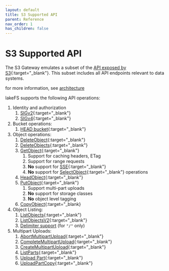 ```yaml
---
layout: default
title: S3 Supported API
parent: Reference
nav_order: 1
has_children: false
---
```

# S3 Supported API

The S3 Gateway emulates a subset of the [API exposed by S3](https://docs.aws.amazon.com/AmazonS3/latest/API/Welcome.html){:target="_blank"}.
This subset includes all API endpoints relevant to data systems.

for more information, see [architecture](../architecture.md#s3-gateway)

lakeFS supports the following API operations:

1. Identity and authorization
    1. [SIGv2](https://docs.aws.amazon.com/general/latest/gr/signature-version-2.html){:target="_blank"}
    2. [SIGv4](https://docs.aws.amazon.com/general/latest/gr/signature-version-4.html){:target="_blank"}
2. Bucket operations:
    1. [HEAD bucket](https://docs.aws.amazon.com/AmazonS3/latest/API/API_HeadBucket.html){:target="_blank"}
3. Object operations:
    1. [DeleteObject](https://docs.aws.amazon.com/AmazonS3/latest/API/API_DeleteObject.html){:target="_blank"}
    2. [DeleteObjects](https://docs.aws.amazon.com/AmazonS3/latest/API/API_DeleteObjects.html){:target="_blank"}
    3. [GetObject](https://docs.aws.amazon.com/AmazonS3/latest/API/API_GetObject.html){:target="_blank"}
        1. Support for caching headers, ETag
        2. Support for range requests
        3. **No** support for [SSE](https://docs.aws.amazon.com/AmazonS3/latest/dev/serv-side-encryption.html){:target="_blank"}
        4. **No** support for [SelectObject](https://docs.aws.amazon.com/AmazonS3/latest/API/API_SelectObjectContent.html){:target="_blank"} operations
    4. [HeadObject](https://docs.aws.amazon.com/AmazonS3/latest/API/API_HeadObject.html){:target="_blank"}
    5. [PutObject](https://docs.aws.amazon.com/AmazonS3/latest/API/API_PutObject.html){:target="_blank"}
        1. Support multi-part uploads
        2. **No** support for storage classes
        3. **No** object level tagging
    6. [CopyObject](https://docs.aws.amazon.com/AmazonS3/latest/API/API_CopyObject.html){:target="_blank}
4. Object Listing:
    1. [ListObjects](https://docs.aws.amazon.com/AmazonS3/latest/API/API_ListObjects.html){:target="_blank"}
    2. [ListObjectsV2](https://docs.aws.amazon.com/AmazonS3/latest/API/API_ListObjectsV2.html){:target="_blank"}
    3. [Delimiter support](https://docs.aws.amazon.com/AmazonS3/latest/API/API_ListObjectsV2.html#API_ListObjectsV2_RequestSyntax) (for `"/"` only)
5. Multipart Uploads:
    1. [AbortMultipartUpload](https://docs.aws.amazon.com/AmazonS3/latest/API/API_AbortMultipartUpload.html){:target="_blank"}
    2. [CompleteMultipartUpload](https://docs.aws.amazon.com/AmazonS3/latest/API/API_CompleteMultipartUpload.html){:target="_blank"}
    3. [CreateMultipartUpload](https://docs.aws.amazon.com/AmazonS3/latest/API/API_CreateMultipartUpload.html){:target="_blank"}
    4. [ListParts](https://docs.aws.amazon.com/AmazonS3/latest/API/API_ListParts.html){:target="_blank"}
    5. [Upload Part](https://docs.aws.amazon.com/AmazonS3/latest/API/API_UploadPart.html){:target="_blank"}
    6. [UploadPartCopy](https://docs.aws.amazon.com/AmazonS3/latest/API/API_UploadPartCopy.html){:target="_blank"}
 
